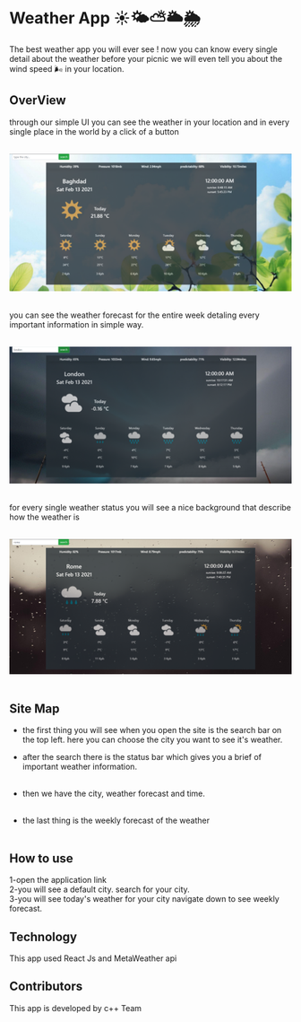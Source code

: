 # Weather App ☀️🌤⛅️🌥🌦

The best weather app you will ever see ! now you can know every single detail about the weather before your picnic we will even tell you about
the wind speed 🌬 in your location.

## OverView

through our simple UI you can see the weather in your location and in every single place in the world by a click of a button <br><br>

![weather](weather.png) <br><br>

you can see the weather forecast for the entire week detaling every important information in simple way. <br><br>

![weather-2](weather-2.png) <br><br>

for every single weather status you will see a nice background that describe how the weather is <br><br>

![weather-3](weather-3.png) <br><br>

## Site Map

- the first thing you will see when you open the site is the search bar on the top left. here you can choose the city you want to see it's weather.<br>
- after the search there is the status bar which gives you a brief of important weather information. <br><br>
- then we have the city, weather forecast and time. <br><br>

- the last thing is the weekly forecast of the weather <br><br>

## How to use

1-open the application link <br>
2-you will see a default city. search for your city.<br>
3-you will see today's weather for your city navigate down to see weekly forecast.<br>

## Technology

This app used React Js and MetaWeather api

## Contributors

This app is developed by c++ Team
